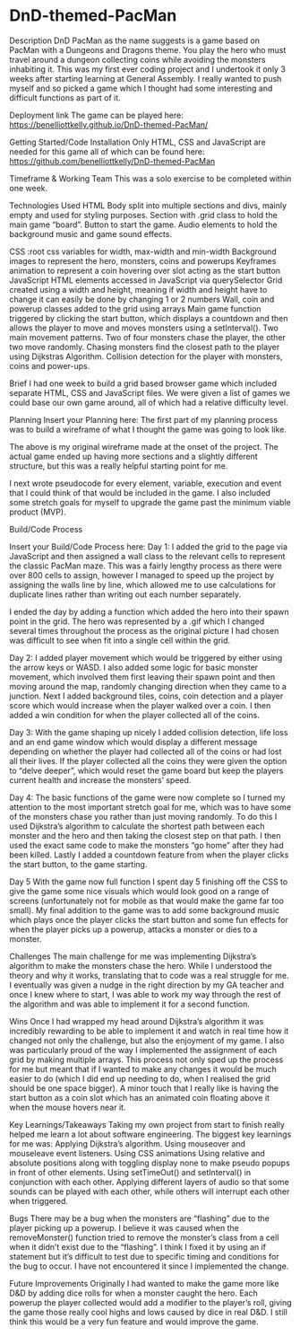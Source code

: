 # DnD-themed-PacMan

Description
DnD PacMan as the name suggests is a game based on PacMan with a Dungeons and Dragons theme. You play the hero who must travel around a dungeon collecting coins while avoiding the monsters inhabiting it.
This was my first ever coding project and I undertook it only 3 weeks after starting learning at General Assembly. I really wanted to push myself and so picked a game which I thought had some interesting and difficult functions as part of it.

Deployment link
The game can be played here:
https://benelliottkelly.github.io/DnD-themed-PacMan/


Getting Started/Code Installation
Only HTML, CSS and JavaScript are needed for this game all of which can be found here: 
https://github.com/benelliottkelly/DnD-themed-PacMan

Timeframe & Working Team
This was a solo exercise to be completed within one week. 

Technologies Used
HTML
Body split into multiple sections and divs, mainly empty and used for styling purposes.
Section with .grid class to hold the main game “board”.
Button to start the game.
Audio elements to hold the background music and game sound effects.

CSS
:root css variables for width, max-width and min-width
Background images to represent the hero, monsters, coins and powerups
Keyframes animation to represent a coin hovering over slot acting as the start button
JavaScript
HTML elements accessed in JavaScript via querySelector
Grid created using a width and height, meaning if width and height have to change it can easily be done by changing 1 or 2 numbers
Wall, coin and powerup classes added to the grid using arrays
Main game function triggered by clicking the start button, which displays a countdown and then allows the player to move and moves monsters using a setInterval().
Two main movement patterns. Two of four monsters chase the player, the other two move randomly.
Chasing monsters find the closest path to the player using Dijkstras Algorithm. 
Collision detection for the player with monsters, coins and power-ups.

Brief
I had one week to build a grid based browser game which included separate HTML, CSS and JavaScript files. We were given a list of games we could base our own game around, all of which had a relative difficulty level.

Planning
Insert your Planning here:
The first part of my planning process was to build a wireframe of what I thought the game was going to look like.

The above is my original wireframe made at the onset of the project. The actual game ended up having more sections and a slightly different structure, but this was a really helpful starting point for me.

I next wrote pseudocode for every element, variable, execution and event that I could think of that would be included in the game. I also included some stretch goals for myself to upgrade the game past the minimum viable product (MVP).




Build/Code Process

Insert your Build/Code Process here:
Day 1:
I added the grid to the page via JavaScript and then assigned a wall class to the relevant cells to represent the classic PacMan maze. This was a fairly lengthy process as there were over 800 cells to assign, however I managed to speed up the project by assigning the walls line by line, which allowed me to use calculations for duplicate lines rather than writing out each number separately.

I ended the day by adding a function which added the hero into their spawn point in the grid. The hero was represented by a .gif which I changed several times throughout the process as the original picture I had chosen was difficult to see when fit into a single cell within the grid.

Day 2:
I added player movement which would be triggered by either using the arrow keys or WASD. I also added some logic for basic monster movement, which involved them first leaving their spawn point and then moving around the map, randomly changing direction when they came to a junction.
Next I added background tiles, coins, coin detection and a player score which would increase when the player walked over a coin.
I then added a win condition for when the player collected all of the coins.

Day 3:
With the game shaping up nicely I added collision detection, life loss and an end game window which would display a different message depending on whether the player had collected all of the coins or had lost all their lives. If the player collected all the coins they were given the option to “delve deeper”, which would reset the game board but keep the players current health and increase the monsters’ speed.

Day 4:
The basic functions of the game were now complete so I turned my attention to the most important stretch goal for me, which was to have some of the monsters chase you rather than just moving randomly. To do this I used Dijkstra’s algorithm to calculate the shortest path between each monster and the hero and then taking the closest step on that path.
I then used the exact same code to make the monsters “go home” after they had been killed.
Lastly I added a countdown feature from when the player clicks the start button, to the game starting.

Day 5 
With the game now full function I spent day 5 finishing off the CSS to give the game some nice visuals which would look good on a range of screens (unfortunately not for mobile as that would make the game far too small). My final addition to the game was to add some background music which plays once the player clicks the start button and some fun effects for when the player picks up a powerup, attacks a monster or dies to a monster.



Challenges
The main challenge for me was implementing Dijkstra’s algorithm to make the monsters chase the hero. While I understood the theory and why it works, translating that to code was a real struggle for me.
I eventually was given a nudge in the right direction by my GA teacher and once I knew where to start, I was able to work my way through the rest of the algorithm and was able to implement it for a second function.


Wins
Once I had wrapped my head around Dijkstra’s algorithm it was incredibly rewarding to be able to implement it and watch in real time how it changed not only the challenge, but also the enjoyment of my game.
I also was particularly proud of the way I implemented the assignment of each grid by making multiple arrays. This process not only sped up the process for me but meant that if I wanted to make any changes it would be much easier to do (which I did end up needing to do, when I realised the grid should be one space bigger).
A minor touch that I really like is having the start button as a coin slot which has an animated coin floating above it when the mouse hovers near it.

Key Learnings/Takeaways
Taking my own project from start to finish really helped me learn a lot about software engineering. The biggest key learnings for me was:
Applying Dijkstra’s algorithm.
Using mouseover and mouseleave event listeners.
Using CSS animations
Using relative and absolute positions along with toggling display none to make pseudo popups in front of other elements.
Using setTimeOut() and setInterval() in conjunction with each other.
Applying different layers of audio so that some sounds can be played with each other, while others will interrupt each other when triggered.



Bugs
There may be a bug when the monsters are “flashing” due to the player picking up a powerup. I believe it was caused when the removeMonster() function tried to remove the monster’s class from a cell when it didn’t exist due to the “flashing”. I think I fixed it by using an if statement but it’s difficult to test due to specific timing and conditions for the bug to occur. I have not encountered it since I implemented the change.

Future Improvements
Originally I had wanted to make the game more like D&D by adding dice rolls for when a monster caught the hero. Each powerup the player collected would add a modifier to the player’s roll, giving the game those really cool highs and lows caused by dice in real D&D. I still think this would be a very fun feature and would improve the game.
